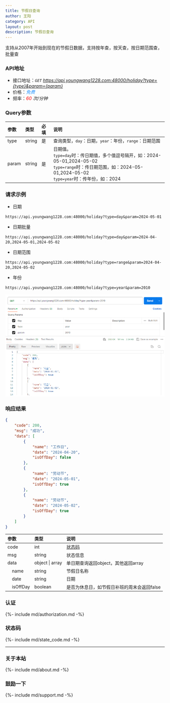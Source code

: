 ```yaml
---
title: 节假日查询
author: 王阳
category: API
layout: post
description: 节假日查询
---
```


支持从2007年开始到现在的节假日数据，支持按年查，按天查，按日期范围查，批量查


### API地址
* 接口地址：*`GET` https://api.youngwang1228.com:48000/holiday?type={type}&param={param}*
* 价格：*<span style="color: dodgerblue;">免费</span>*
* 频率：*<span style="color: red;">60</span> 次/分钟*

### Query参数
<div class="table-wrapper" markdown="block">

参数        |类型        |必填          |说明
:-          |:-         |:-                  |:-
type        |string     |是             |查询类型，`day`：日期，`year`：年份，`range`：日期范围
param       |string     |是              |日期值。<br>`type=day`时：传日期值，多个值逗号隔开，如：2024-05-01,2024-05-02 <br>`type=range`时：传日期范围，如：2024-05-01,2024-05-02 <br>`type=year`时：传年份，如：2024

</div>

### 请求示例

* 日期
```
https://api.youngwang1228.com:48000/holiday?type=day&param=2024-05-01
```
* 日期批量
```
https://api.youngwang1228.com:48000/holiday?type=day&param=2024-04-20,2024-05-01,2024-05-02
```
* 日期范围
```
https://api.youngwang1228.com:48000/holiday?type=range&param=2024-04-20,2024-05-02
```
* 年份
```
https://api.youngwang1228.com:48000/holiday?type=year&param=2010
```

![holiday](/assets/doc/holiday/1.png)


### 响应结果
```json
{
    "code": 200,
    "msg": "成功",
    "data": [
        {
            "name": "工作日",
            "date": "2024-04-20",
            "isOffDay": false
        },
        {
            "name": "劳动节",
            "date": "2024-05-01",
            "isOffDay": true
        },
        {
            "name": "劳动节",
            "date": "2024-05-02",
            "isOffDay": true
        }
    ]
}
```

<div class="table-wrapper" markdown="block">

参数               |类型       |说明
:-                |:-        |:-
code               |int        |[状态码](#状态码)
msg                |string     |状态信息
data               |object \| array     | 单日期查询返回object，其他返回array
&emsp;name           |string     |节假日名称
&emsp;date       |string     |日期
&emsp;isOffDay       |boolean     |是否为休息日，如节假日补班的周末会返回false

</div>


### 认证
{%- include md/authorization.md -%}


### 状态码
{%- include md/state_code.md -%}

---

### 关于本站
{%- include md/about.md -%}

### 鼓励一下
{%- include md/support.md -%}
